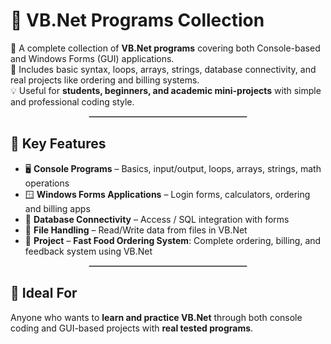 # 🍔 VB.Net Programs Collection

🚀 A complete collection of **VB.Net programs** covering both Console-based and Windows Forms (GUI) applications.  
📘 Includes basic syntax, loops, arrays, strings, database connectivity, and real projects like ordering and billing systems.  
💡 Useful for **students, beginners, and academic mini-projects** with simple and professional coding style.

<hr style="border:0.5px solid #ccc; width:50%; margin:auto;">

## 🔧 Key Features

- 🖥 **Console Programs** – Basics, input/output, loops, arrays, strings, math operations  
- 🪟 **Windows Forms Applications** – Login forms, calculators, ordering and billing apps  
- 💾 **Database Connectivity** – Access / SQL integration with forms  
- 📂 **File Handling** – Read/Write data from files in VB.Net  
- 🍟 **Project** – **Fast Food Ordering System**: Complete ordering, billing, and feedback system using VB.Net  

<hr style="border:0.5px solid #ccc; width:50%; margin:auto;">

## 🎯 Ideal For

Anyone who wants to **learn and practice VB.Net** through both console coding and GUI-based projects with **real tested programs**.
